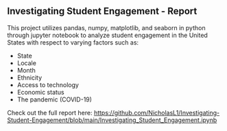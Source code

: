 ## Investigating Student Engagement - Report

This project utilizes pandas, numpy, matplotlib, and seaborn in python through jupyter notebook to analyze student engagement in the United States with respect to varying factors such as:

- State
- Locale
- Month
- Ethnicity
- Access to technology
- Economic status
- The pandemic (COVID-19)

Check out the full report here: https://github.com/NicholasL1/Investigating-Student-Engagement/blob/main/Investigating_Student_Engagement.ipynb
